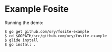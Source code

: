 # Example Fosite

Running the demo:

```
$ go get github.com/ory/fosite-example
$ cd $GOPATH/src/github.com/ory/fosite-example
$ glide install
$ go install .
```